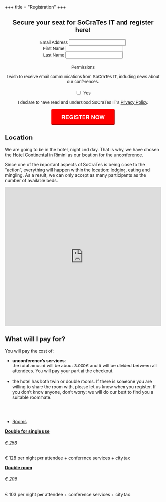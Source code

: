 +++
title = "Registration"
+++

<div class="registration-form" style="text-align: center;">
<!-- Begin Mailchimp Signup Form -->
<link href="//cdn-images.mailchimp.com/embedcode/classic-10_7.css" rel="stylesheet" type="text/css">
<style type="text/css">
	#mc_embed_signup{
        clear:left; 
        font:14px Helvetica,Arial,sans-serif; 
    }
	#mc-embedded-subscribe-form input[type=checkbox]{display: inline; width: auto;margin-right: 10px;}
	#mergeRow-gdpr {margin-top: 20px;}
	#mergeRow-gdpr fieldset label {font-weight: normal;}
	#mc-embedded-subscribe-form .mc_fieldset{border:none;min-height: 0px;padding-bottom:0px;}
    #mc_embed_signup .button {
        padding: 10px 30px;
        border-color: red;
        border-radius: 3px;
        text-transform: uppercase;
        font-family: "HelveticaNeue-Light", "Helvetica Neue Light", "Helvetica Neue", Helvetica, Arial, "Lucida Grande", sans-serif;
        font-size: 18px;
        font-weight: 700;
        color: #fff;
        background-color: red;
        height: auto;
    }
    #mc_embed_signup .button:hover {background-color:green;}
    }
    #gdpr: {
        border: 1px solid red;
    }
</style>

<div id="mc_embed_signup">
<form action="https://socrates-conference.us20.list-manage.com/subscribe/post?u=4e24ba7602f7acf9fe79737d3&amp;id=be9dbd9e7a" method="post" id="mc-embedded-subscribe-form" name="mc-embedded-subscribe-form" class="validate" target="_blank" novalidate>
    <div id="mc_embed_signup_scroll">
	<h2>Secure your seat for SoCraTes IT and register here!</h2>
<div class="mc-field-group">
	<label for="mce-EMAIL">Email Address </label>
	<input type="email" value="" name="EMAIL" class="required email" id="mce-EMAIL">
</div>
<div class="mc-field-group">
	<label for="mce-FNAME">First Name </label>
	<input type="text" value="" name="FNAME" class="required" id="mce-FNAME">
</div>
<div class="mc-field-group">
	<label for="mce-LNAME">Last Name </label>
	<input type="text" value="" name="LNAME" class="required" id="mce-LNAME">
</div>
<div id="mergeRow-gdpr" class="mergeRow gdpr-mergeRow content__gdprBlock mc-field-group">
    <div class="content__gdpr">
        <label>Permissions</label>
        <p>I wish to receive email communications from SoCraTes IT, including news about our conferences.
</p>
        <fieldset class="mc_fieldset gdprRequired mc-field-group" name="interestgroup_field">
		<label class="checkbox subfield" for="gdpr_11381"><input type="checkbox" id="gdpr_11381" name="gdpr[11381]" value="Y" class="av-checkbox gdpr"><span>Yes</span> </label>
        </fieldset>
        <p>I declare to have read and understood SoCraTes IT’s <a href="privacy-policy">Privacy Policy</a>.</p>
    </div>
</div>
	<div id="mce-responses" class="clear">
		<div class="response" id="mce-error-response" style="display:none"></div>
		<div class="response" id="mce-success-response" style="display:none"></div>
	</div>    <!-- real people should not fill this in and expect good things - do not remove this or risk form bot signups-->
    <div style="position: absolute; left: -5000px;" aria-hidden="true"><input type="text" name="b_4e24ba7602f7acf9fe79737d3_be9dbd9e7a" tabindex="-1" value=""></div>
    <div class="clear"><input type="submit" value="Register now" name="subscribe" id="mc-embedded-subscribe" class="button"></div>
    </div>
</form>
</div>
<script type='text/javascript' src='//s3.amazonaws.com/downloads.mailchimp.com/js/mc-validate.js'></script><script type='text/javascript'>(function($) {window.fnames = new Array(); window.ftypes = new Array();fnames[0]='EMAIL';ftypes[0]='email';fnames[1]='FNAME';ftypes[1]='text';fnames[2]='LNAME';ftypes[2]='text';}(jQuery));var $mcj = jQuery.noConflict(true);</script>
<!--End mc_embed_signup-->
</div>

## Location
We are going to be in the hotel, night and day. That is why, we have chosen the [Hotel Continental](https://www.hotelcontinentalrimini.it/) in Rimini as our location for the unconference.

Since one of the important aspects of SoCraTes is being close to the “action”, everything will happen within
the location: lodging, eating and mingling. As a result, we can only accept as many participants as the
number of available beds.


<div class="container">
        <div class="intro-text">
            <iframe src="https://maps.googleapis.com/embed?pb=!1m18!1m12!1m3!1d2866.8356241264546!2d12.581224015059124!3d44.06610277910922!2m3!1f0!2f0!3f0!3m2!1i1024!2i768!4f13.1!3m3!1m2!1s0x132cc37168068d3b%3A0xb43bd4e029c3e2b8!2sFamily+Hotel+Continental!5e0!3m2!1sen!2sch!4v1550728391487" width="100%" height="450" frameborder="0" style="border:0" allowfullscreen></iframe>
        </div>
    </div>

## What will I pay for?
You will pay the cost of:

* **unconference’s services**:<br />the total amount will be about 3.000€ and it will be divided between all attendees.
You will pay your part at the checkout.<br /><br />
* the hotel has both twin or double rooms. If there is someone you are willing to share the room with, please let us know when you register. If you don’t know anyone, don’t worry: we will do our best to find you a suitable roommate.
<br />
<br />



<div class="row schedule schedule-light">
    <ul class="nav nav-schedule">
        <li><a href="Rooms" data-toggle="tab">Rooms</a></li>
    </ul>
    <div class="tab-content">
        <div id="schedule3_day1" class="tab-pane fade active in">
            <div class="panel-group" id="schedule3_day1_timeline">
                <div class="panel schedule-item">
                    <a data-toggle="collapse" href="#schedule3_day1_time1" class="schedule-item-toggle">
                        <strong class="time highlight">Double for single use</strong>
                        <div class="lecture-icon-wrapper"><span class="fa fa-bed"></span></div>
                        <h6 class="title">€ 256</h6>
                    </a>
                    <div id="schedule3_day1_time1" class="panel-collapse collapse in schedule-item-body">
                        <p class="description">€ 128 per night per attendee + conference services + city tax</p>
                    </div>
                </div>
                <div class="panel schedule-item">
                    <a data-toggle="collapse" href="#schedule3_day1_time1" class="schedule-item-toggle">
                        <strong class="time highlight">Double room</strong>
                        <div class="lecture-icon-wrapper"><span class="fa fa-bed"></span></div>
                        <h6 class="title">€ 206</h6>
                    </a>
                    <div id="schedule3_day1_time1" class="panel-collapse collapse in schedule-item-body">
                        <p class="description">€ 103 per night per attendee + conference services + city tax</p>
                    </div>
                </div>
            </div>
        </div>
    </div>
</div>
